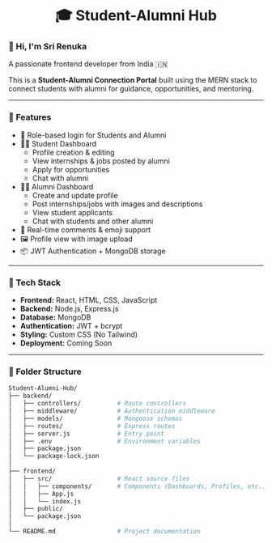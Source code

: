 <h1 align="center">🎓 Student-Alumni Hub</h1>

### 👋 Hi, I'm Sri Renuka  
A passionate frontend developer from India 🇮🇳  

This is a **Student-Alumni Connection Portal** built using the MERN stack to connect students with alumni for guidance, opportunities, and mentoring.

---

### 🚀 Features

- 🔐 Role-based login for Students and Alumni
- 🧑‍🎓 Student Dashboard
  - Profile creation & editing
  - View internships & jobs posted by alumni
  - Apply for opportunities
  - Chat with alumni
- 🧑‍💼 Alumni Dashboard
  - Create and update profile
  - Post internships/jobs with images and descriptions
  - View student applicants
  - Chat with students and other alumni
- 💬 Real-time comments & emoji support
- 🖼️ Profile view with image upload
- 📦 JWT Authentication + MongoDB storage

---

### 🧰 Tech Stack

- **Frontend:** React, HTML, CSS, JavaScript
- **Backend:** Node.js, Express.js
- **Database:** MongoDB
- **Authentication:** JWT + bcrypt
- **Styling:** Custom CSS (No Tailwind)
- **Deployment:** Coming Soon

---

### 📁 Folder Structure

```bash
Student-Alumni-Hub/
├── backend/
│   ├── controllers/          # Route controllers
│   ├── middleware/           # Authentication middleware
│   ├── models/               # Mongoose schemas
│   ├── routes/               # Express routes
│   ├── server.js             # Entry point
│   ├── .env                  # Environment variables
│   ├── package.json
│   └── package-lock.json
│
├── frontend/
│   ├── src/                  # React source files
│   │   ├── components/       # Components (Dashboards, Profiles, etc.)
│   │   ├── App.js
│   │   └── index.js
│   ├── public/
│   └── package.json
│
└── README.md                 # Project documentation
